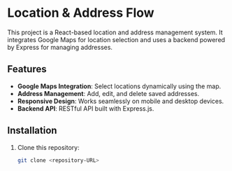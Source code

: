 # Location & Address Flow

This project is a React-based location and address management system. It integrates Google Maps for location selection and uses a backend powered by Express for managing addresses.

## Features
- **Google Maps Integration**: Select locations dynamically using the map.
- **Address Management**: Add, edit, and delete saved addresses.
- **Responsive Design**: Works seamlessly on mobile and desktop devices.
- **Backend API**: RESTful API built with Express.js.

## Installation
1. Clone this repository:
   ```bash
   git clone <repository-URL>
